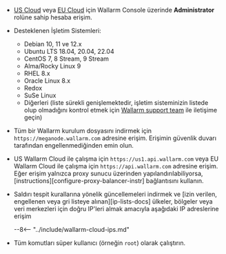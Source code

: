 * [US Cloud](https://us1.my.wallarm.com/) veya [EU Cloud](https://my.wallarm.com/) için Wallarm Console üzerinde **Administrator** rolüne sahip hesaba erişim.
* Desteklenen İşletim Sistemleri:

    * Debian 10, 11 ve 12.x
    * Ubuntu LTS 18.04, 20.04, 22.04
    * CentOS 7, 8 Stream, 9 Stream
    * Alma/Rocky Linux 9
    * RHEL 8.x
    * Oracle Linux 8.x
    * Redox
    * SuSe Linux
    * Diğerleri (liste sürekli genişlemektedir, işletim sisteminizin listede olup olmadığını kontrol etmek için [Wallarm support team](mailto:support@wallarm.com) ile iletişime geçin)

* Tüm bir Wallarm kurulum dosyasını indirmek için `https://meganode.wallarm.com` adresine erişim. Erişimin güvenlik duvarı tarafından engellenmediğinden emin olun.
* US Wallarm Cloud ile çalışma için `https://us1.api.wallarm.com` veya EU Wallarm Cloud ile çalışma için `https://api.wallarm.com` adresine erişim. Eğer erişim yalnızca proxy sunucu üzerinden yapılandırılabiliyorsa, [instructions][configure-proxy-balancer-instr] bağlantısını kullanın.
* Saldırı tespit kurallarına yönelik güncellemeleri indirmek ve [izin verilen, engellenen veya gri listeye alınan][ip-lists-docs] ülkeler, bölgeler veya veri merkezleri için doğru IP'leri almak amacıyla aşağıdaki IP adreslerine erişim

    --8<-- "../include/wallarm-cloud-ips.md"
* Tüm komutları süper kullanıcı (örneğin `root`) olarak çalıştırın.